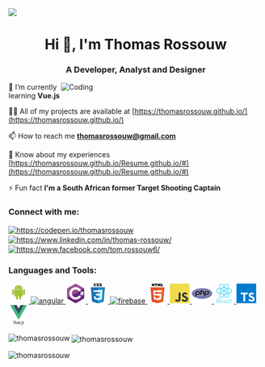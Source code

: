 <img style=" margin: 0;
      display: flex;
      justify-content: center;
      align-items: center;
      " src="https://blog.stackfindover.com/wp-content/uploads/2022/01/Coding-Typing-Animation.gif">
<h1 align="center">Hi 👋, I'm Thomas Rossouw</h1>
<h3 align="center">A Developer, Analyst and Designer</h3>
<img align="right" alt="Coding" width="400" src="https://cdn.dribbble.com/users/1059583/screenshots/4171367/coding-freak.gif">


  🌱 I’m currently learning **Vue.js**

 👨‍💻 All of my projects are available at [https://thomasrossouw.github.io/](https://thomasrossouw.github.io/)

📫 How to reach me **thomasrossouw@gmail.com**

 📄 Know about my experiences [https://thomasrossouw.github.io/Resume.github.io/#](https://thomasrossouw.github.io/Resume.github.io/#)

⚡ Fun fact **I'm a South African former Target Shooting Captain**

<h3 align="left">Connect with me:</h3>
<p align="left">
<a href="https://codepen.io/https://codepen.io/thomasrossouw" target="blank"><img align="center" src="https://raw.githubusercontent.com/rahuldkjain/github-profile-readme-generator/master/src/images/icons/Social/codepen.svg" alt="https://codepen.io/thomasrossouw" height="30" width="40" /></a>
<a href="https://linkedin.com/in/https://www.linkedin.com/in/thomas-rossouw/" target="blank"><img align="center" src="https://raw.githubusercontent.com/rahuldkjain/github-profile-readme-generator/master/src/images/icons/Social/linked-in-alt.svg" alt="https://www.linkedin.com/in/thomas-rossouw/" height="30" width="40" /></a>
<a href="https://fb.com/https://www.facebook.com/tom.rossouw6/" target="blank"><img align="center" src="https://raw.githubusercontent.com/rahuldkjain/github-profile-readme-generator/master/src/images/icons/Social/facebook.svg" alt="https://www.facebook.com/tom.rossouw6/" height="30" width="40" /></a>
</p>

<h3 align="left">Languages and Tools:</h3>
<p align="left"> <a href="https://developer.android.com" target="_blank" rel="noreferrer"> <img src="https://raw.githubusercontent.com/devicons/devicon/master/icons/android/android-original-wordmark.svg" alt="android" width="40" height="40"/> </a> <a href="https://angular.io" target="_blank" rel="noreferrer"> <img src="https://angular.io/assets/images/logos/angular/angular.svg" alt="angular" width="40" height="40"/> </a> <a href="https://www.w3schools.com/cs/" target="_blank" rel="noreferrer"> <img src="https://raw.githubusercontent.com/devicons/devicon/master/icons/csharp/csharp-original.svg" alt="csharp" width="40" height="40"/> </a> <a href="https://www.w3schools.com/css/" target="_blank" rel="noreferrer"> <img src="https://raw.githubusercontent.com/devicons/devicon/master/icons/css3/css3-original-wordmark.svg" alt="css3" width="40" height="40"/> </a> <a href="https://firebase.google.com/" target="_blank" rel="noreferrer"> <img src="https://www.vectorlogo.zone/logos/firebase/firebase-icon.svg" alt="firebase" width="40" height="40"/> </a> <a href="https://www.w3.org/html/" target="_blank" rel="noreferrer"> <img src="https://raw.githubusercontent.com/devicons/devicon/master/icons/html5/html5-original-wordmark.svg" alt="html5" width="40" height="40"/> </a> <a href="https://developer.mozilla.org/en-US/docs/Web/JavaScript" target="_blank" rel="noreferrer"> <img src="https://raw.githubusercontent.com/devicons/devicon/master/icons/javascript/javascript-original.svg" alt="javascript" width="40" height="40"/> </a> <a href="https://www.php.net" target="_blank" rel="noreferrer"> <img src="https://raw.githubusercontent.com/devicons/devicon/master/icons/php/php-original.svg" alt="php" width="40" height="40"/> </a> <a href="https://reactjs.org/" target="_blank" rel="noreferrer"> <img src="https://raw.githubusercontent.com/devicons/devicon/master/icons/react/react-original-wordmark.svg" alt="react" width="40" height="40"/> </a> <a href="https://www.typescriptlang.org/" target="_blank" rel="noreferrer"> <img src="https://raw.githubusercontent.com/devicons/devicon/master/icons/typescript/typescript-original.svg" alt="typescript" width="40" height="40"/> </a> <a href="https://vuejs.org/" target="_blank" rel="noreferrer"> <img src="https://raw.githubusercontent.com/devicons/devicon/master/icons/vuejs/vuejs-original-wordmark.svg" alt="vuejs" width="40" height="40"/> </a> </p>

<p><img align="left" src="https://github-readme-stats.vercel.app/api/top-langs?username=thomasrossouw&show_icons=true&locale=en&layout=compact" alt="thomasrossouw" /></p>

<p>&nbsp;<img align="center" src="https://github-readme-stats.vercel.app/api?username=thomasrossouw&show_icons=true&locale=en" alt="thomasrossouw" /></p>

<p><img align="center" src="https://github-readme-streak-stats.herokuapp.com/?user=thomasrossouw&" alt="thomasrossouw" /></p>
